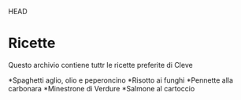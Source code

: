  HEAD
# Ricette 
Questo archivio contiene tuttr le ricette preferite di Cleve

*Spaghetti aglio, olio  e peperoncino
*Risotto ai funghi
*Pennette alla carbonara
*Minestrone di Verdure
*Salmone al cartoccio



